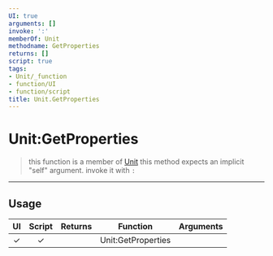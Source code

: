 ```yaml
---
UI: true
arguments: []
invoke: ':'
memberOf: Unit
methodname: GetProperties
returns: []
script: true
tags:
- Unit/_function
- function/UI
- function/script
title: Unit.GetProperties
---
```

# Unit:GetProperties
> this function is a member of [Unit](civ-6/lua/Unit.md)
> this method expects an implicit "self" argument. invoke it with `:`
-----
## Usage
|  UI | Script | Returns | Function | Arguments |
|:---:|:------:|-------:|:--------:|:---------|
|✓|✓||Unit:GetProperties||
